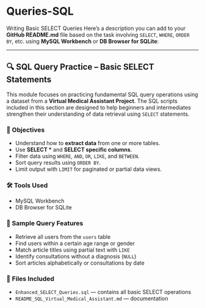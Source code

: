 # Queries-SQL
Writing Basic SELECT Queries
Here’s a description you can add to your **GitHub README.md** file based on the task involving `SELECT`, `WHERE`, `ORDER BY`, etc. using **MySQL Workbench** or **DB Browser for SQLite**:

---

## 🔍 SQL Query Practice – Basic SELECT Statements

This module focuses on practicing fundamental SQL query operations using a dataset from a **Virtual Medical Assistant Project**. The SQL scripts included in this section are designed to help beginners and intermediates strengthen their understanding of data retrieval using `SELECT` statements.

### 📌 Objectives

* Understand how to **extract data** from one or more tables.
* Use **SELECT \*** and **SELECT specific columns**.
* Filter data using `WHERE`, `AND`, `OR`, `LIKE`, and `BETWEEN`.
* Sort query results using `ORDER BY`.
* Limit output with `LIMIT` for paginated or partial data views.

### 🛠️ Tools Used

* MySQL Workbench
* DB Browser for SQLite

### 🧪 Sample Query Features

* Retrieve all users from the `users` table
* Find users within a certain age range or gender
* Match article titles using partial text with `LIKE`
* Identify consultations without a diagnosis (`NULL`)
* Sort articles alphabetically or consultations by date

### 📁 Files Included

* `Enhanced_SELECT_Queries.sql` — contains all basic SELECT operations
* `README_SQL_Virtual_Medical_Assistant.md` — documentation


